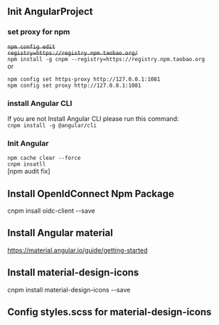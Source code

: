 ## Init AngularProject
### set proxy for npm
~~`npm config edit`~~  
~~`registry=https://registry.npm.taobao.org/`~~    
`npm install -g cnpm --registry=https://registry.npm.taobao.org`  
or  

`npm config set https-proxy http://127.0.0.1:1081`  
`npm config set proxy http://127.0.0.1:1081`

### install Angular CLI
If you are not Install Angular CLI please run this command:   
`cnpm install -g @angular/cli`
### Init Angular
`npm cache clear --force`  
`cnpm insatll`  
[npm audit fix]  

## Install OpenIdConnect Npm Package
cnpm insall oidc-client --save  

## Install Angular material
https://material.angular.io/guide/getting-started  

## Install material-design-icons
cnpm install material-design-icons --save

## Config styles.scss for material-design-icons
